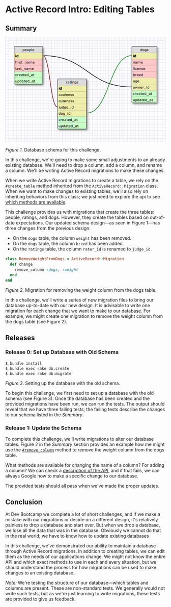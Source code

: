 # Active Record Intro: Editing Tables

## Summary

![Database Schema](schema_design_new.png)

*Figure 1.*  Database schema for this challenge.

In this challenge, we're going to make some small adjustments to an already existing database.  We'll need to drop a column, add a column, and rename a column.  We'll be writing Active Record migrations to make these changes.  

When we write Active Record migrations to create a table, we rely on the `#create_table` method inherited from the `ActiveRecord::Migration` class.  When we want to make changes to existing tables, we'll also rely on inheriting behaviors from this class; we just need to explore the api to see [which methods are available][RailsGuides Using the Change Method].

This challenge provides us with migrations that create the three tables:  people, ratings, and dogs.  However, they create the tables based on out-of-date expectations.  Our updated schema design—as seen in Figure 1—has three changes from the previous design:

- On the `dogs` table, the column `weight` has been removed.
- On the `dogs` table, the column `breed` has been added.
- On the `ratings` table, the column `rater_id` is renamed to `judge_id`.

```ruby
class RemoveWeightFromDogs < ActiveRecord::Migration
  def change
    remove_column :dogs, :weight
  end
end
```
*Figure 2.*  Migration for removing the weight column from the dogs table.

In this challenge, we'll write a series of new migration files to bring our database up-to-date with our new design.  It is advisable to write one migration for each change that we want to make to our database.  For example, we might create one migration to remove the weight column from the dogs table (see Figure 2).


## Releases
### Release 0: Set up Database with Old Schema
```
$ bundle install
$ bundle exec rake db:create
$ bundle exec rake db:migrate
```
*Figure 3*.  Setting up the database with the old schema.

To begin this challenge, we first need to set up a database with the old schema (see Figure 3).	Once the database has been created and the provided migrations have been run, we can run the tests.  The output should reveal that we have three failing tests; the failing tests describe the changes to our schema listed in the *Summary*.


### Release 1:  Update the Schema

To complete this challenge, we'll write migrations to alter our database tables.  Figure 2 in the *Summary* section provides an example how me might use the [`#remove_column`][APIDock Remove Column] method to remove the weight column from the dogs table.

What methods are available for changing the name of a column?  For adding a column?  We can check a [description of the API][API RubyOnRails Transformations], and if that fails, we can always Google how to make a specific change to our database.

The provided tests should all pass when we've made the proper updates.

## Conclusion
At Dev Bootcamp we complete a lot of short challenges, and if we make a mistake with our migrations or decide on a different design, it's relatively painless to drop a database and start over.  But when we drop a database, we lose all the data that was in the database.  Obviously we cannot do that in the real world; we have to know how to update existing databases

In this challenge, we've demonstrated our ability to maintain a database through Active Record migrations.  In addition to creating tables, we can edit them as the needs of our applications change.  We might not know the entire API and which exact methods to use in each and every situation, but we should understand the process for how migrations can be used to make changes to an existing database.

*Note:*  We're testing the structure of our database—which tables and columns are present.  These are non-standard tests.  We generally would not write such tests, but as we're just learning to write migrations, these tests are provided to give us feedback. 


[APIDock Remove Column]: http://apidock.com/rails/ActiveRecord/ConnectionAdapters/SchemaStatements/remove_column
[API RubyOnRails Transformations]: http://api.rubyonrails.org/classes/ActiveRecord/Migration.html#class-ActiveRecord::Migration-label-Available+transformations
[RailsGuides Using the Change Method]: http://edgeguides.rubyonrails.org/active_record_migrations.html#using-the-change-method
